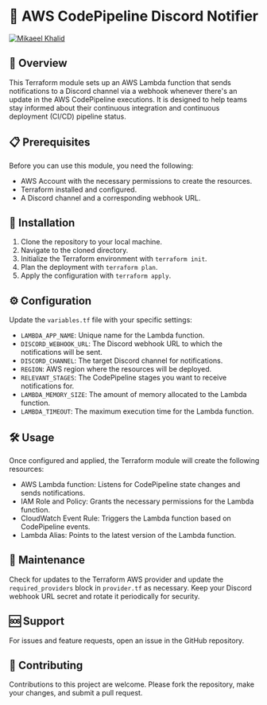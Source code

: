 # 🚀 AWS CodePipeline Discord Notifier

[![Mikaeel Khalid](https://badgen.now.sh/badge/by/mikaeelkhalid/purple)](https://github.com/mikaeelkhalid)

## 📜 Overview

This Terraform module sets up an AWS Lambda function that sends notifications to a Discord channel via a webhook whenever there's
an update in the AWS CodePipeline executions. It is designed to help teams stay informed about their continuous integration and
continuous deployment (CI/CD) pipeline status.

## 📋 Prerequisites

Before you can use this module, you need the following:

- AWS Account with the necessary permissions to create the resources.
- Terraform installed and configured.
- A Discord channel and a corresponding webhook URL.

## 💽 Installation

1. Clone the repository to your local machine.
2. Navigate to the cloned directory.
3. Initialize the Terraform environment with `terraform init`.
4. Plan the deployment with `terraform plan`.
5. Apply the configuration with `terraform apply`.

## ⚙️ Configuration

Update the `variables.tf` file with your specific settings:

- `LAMBDA_APP_NAME`: Unique name for the Lambda function.
- `DISCORD_WEBHOOK_URL`: The Discord webhook URL to which the notifications will be sent.
- `DISCORD_CHANNEL`: The target Discord channel for notifications.
- `REGION`: AWS region where the resources will be deployed.
- `RELEVANT_STAGES`: The CodePipeline stages you want to receive notifications for.
- `LAMBDA_MEMORY_SIZE`: The amount of memory allocated to the Lambda function.
- `LAMBDA_TIMEOUT`: The maximum execution time for the Lambda function.

## 🛠 Usage

Once configured and applied, the Terraform module will create the following resources:

- AWS Lambda function: Listens for CodePipeline state changes and sends notifications.
- IAM Role and Policy: Grants the necessary permissions for the Lambda function.
- CloudWatch Event Rule: Triggers the Lambda function based on CodePipeline events.
- Lambda Alias: Points to the latest version of the Lambda function.

## 🔧 Maintenance

Check for updates to the Terraform AWS provider and update the `required_providers` block in `provider.tf` as necessary. Keep your
Discord webhook URL secret and rotate it periodically for security.

## 🆘 Support

For issues and feature requests, open an issue in the GitHub repository.

## 👥 Contributing

Contributions to this project are welcome. Please fork the repository, make your changes, and submit a pull request.

